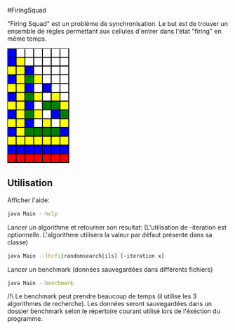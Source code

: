 #FiringSquad

"Firing Squad" est un problème de synchronisation.
Le but est de trouver un ensemble de règles permettant aux cellules d'entrer dans l'état "firing" en même temps.

![alt text](./img/7synchronized.svg "7 synchronised") 

## Utilisation

Afficher l'aide:
```sh
java Main --help
```

Lancer un algorithme et retourner son résultat: (L'utilisation de -iteration est optionnelle. L'algorithme utilisera la valeur par défaut présente dans sa classe)
```sh
java Main --[hcfi|randomsearch|ils] [-iteration x]
```

Lancer un benchmark (données sauvegardées dans différents fichiers)
```sh
java Main --benchmark
```

/!\ Le benchmark peut prendre beaucoup de temps (il utilise les 3 algorithmes de recherche). Les données seront sauvegardées dans un dossier benchmark selon le répertoire courant utilisé lors de l'éxéction du programme.
